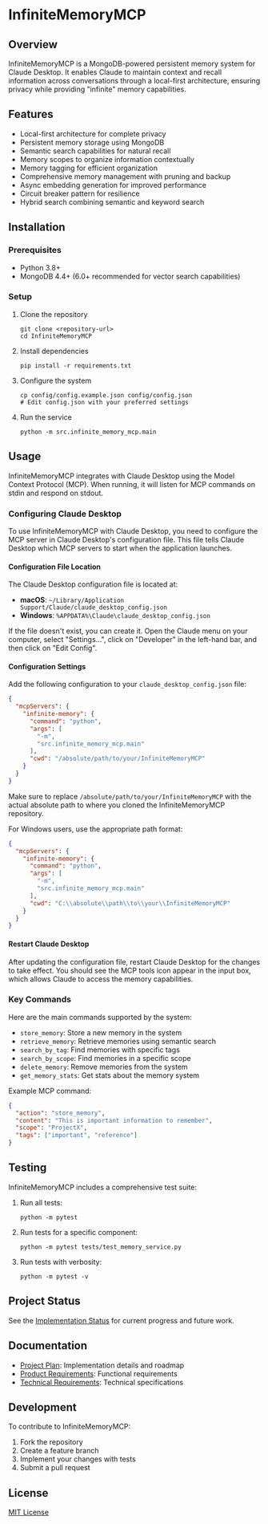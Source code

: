 # InfiniteMemoryMCP

## Overview
InfiniteMemoryMCP is a MongoDB-powered persistent memory system for Claude Desktop. It enables Claude to maintain context and recall information across conversations through a local-first architecture, ensuring privacy while providing "infinite" memory capabilities.

## Features
- Local-first architecture for complete privacy
- Persistent memory storage using MongoDB
- Semantic search capabilities for natural recall
- Memory scopes to organize information contextually
- Memory tagging for efficient organization
- Comprehensive memory management with pruning and backup
- Async embedding generation for improved performance
- Circuit breaker pattern for resilience
- Hybrid search combining semantic and keyword search

## Installation

### Prerequisites
- Python 3.8+
- MongoDB 4.4+ (6.0+ recommended for vector search capabilities)

### Setup
1. Clone the repository
   ```
   git clone <repository-url>
   cd InfiniteMemoryMCP
   ```

2. Install dependencies
   ```
   pip install -r requirements.txt
   ```

3. Configure the system
   ```
   cp config/config.example.json config/config.json
   # Edit config.json with your preferred settings
   ```

4. Run the service
   ```
   python -m src.infinite_memory_mcp.main
   ```

## Usage
InfiniteMemoryMCP integrates with Claude Desktop using the Model Context Protocol (MCP). When running, it will listen for MCP commands on stdin and respond on stdout.

### Configuring Claude Desktop

To use InfiniteMemoryMCP with Claude Desktop, you need to configure the MCP server in Claude Desktop's configuration file. This file tells Claude Desktop which MCP servers to start when the application launches.

#### Configuration File Location

The Claude Desktop configuration file is located at:
- **macOS**: `~/Library/Application Support/Claude/claude_desktop_config.json`
- **Windows**: `%APPDATA%\Claude\claude_desktop_config.json`

If the file doesn't exist, you can create it. Open the Claude menu on your computer, select "Settings...", click on "Developer" in the left-hand bar, and then click on "Edit Config".

#### Configuration Settings

Add the following configuration to your `claude_desktop_config.json` file:

```json
{
  "mcpServers": {
    "infinite-memory": {
      "command": "python",
      "args": [
        "-m",
        "src.infinite_memory_mcp.main"
      ],
      "cwd": "/absolute/path/to/your/InfiniteMemoryMCP"
    }
  }
}
```

Make sure to replace `/absolute/path/to/your/InfiniteMemoryMCP` with the actual absolute path to where you cloned the InfiniteMemoryMCP repository.

For Windows users, use the appropriate path format:

```json
{
  "mcpServers": {
    "infinite-memory": {
      "command": "python",
      "args": [
        "-m",
        "src.infinite_memory_mcp.main"
      ],
      "cwd": "C:\\absolute\\path\\to\\your\\InfiniteMemoryMCP"
    }
  }
}
```

#### Restart Claude Desktop

After updating the configuration file, restart Claude Desktop for the changes to take effect. You should see the MCP tools icon appear in the input box, which allows Claude to access the memory capabilities.

### Key Commands
Here are the main commands supported by the system:

- `store_memory`: Store a new memory in the system
- `retrieve_memory`: Retrieve memories using semantic search
- `search_by_tag`: Find memories with specific tags
- `search_by_scope`: Find memories in a specific scope
- `delete_memory`: Remove memories from the system
- `get_memory_stats`: Get stats about the memory system

Example MCP command:
```json
{
  "action": "store_memory",
  "content": "This is important information to remember",
  "scope": "ProjectX",
  "tags": ["important", "reference"]
}
```

## Testing
InfiniteMemoryMCP includes a comprehensive test suite:

1. Run all tests:
   ```
   python -m pytest
   ```

2. Run tests for a specific component:
   ```
   python -m pytest tests/test_memory_service.py
   ```

3. Run tests with verbosity:
   ```
   python -m pytest -v
   ```

## Project Status
See the [Implementation Status](implementation_status.md) for current progress and future work.

## Documentation
- [Project Plan](docs/project-plan.md): Implementation details and roadmap
- [Product Requirements](docs/product-requirements.md): Functional requirements
- [Technical Requirements](docs/technical-requirements.md): Technical specifications

## Development
To contribute to InfiniteMemoryMCP:

1. Fork the repository
2. Create a feature branch
3. Implement your changes with tests
4. Submit a pull request

## License
[MIT License](LICENSE) 
